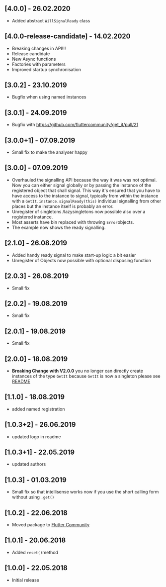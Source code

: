 ## [4.0.0] - 26.02.2020

* Added abstract `WillSignalReady` class

## [4.0.0-release-candidate] - 14.02.2020

* Breaking changes in API!!!
* Release candidate
* New Async functions
* Factories with parameters
* Improved startup synchronisation

## [3.0.2] - 23.10.2019

* Bugfix when using named instances

## [3.0.1] - 24.09.2019

* Bugfix with https://github.com/fluttercommunity/get_it/pull/21

## [3.0.0+1] - 07.09.2019

* Small fix to make the analyser happy

## [3.0.0] - 07.09.2019

* Overhauled the signalling API because the way it was was not optimal. Now you can either signal globally or by passing the instance of the registered object that shall signal. This way it's ensured that you have to have access to the instance to signal, typically from within the instance with a `GetIt.instance.signalReady(this)` 
individual signalling from other places but the instance itself is probably an error.
* Unregister of singletons /lazysingletons now possible also over a registered instance.
* Most asserts have bin replaced with throwing `Error`objects.
* The example now shows the ready signalling.

## [2.1.0] - 26.08.2019

* Added handy ready signal to make start-up logic a bit easier
* Unregister of Objects now possible with optional disposing function

## [2.0.3] - 26.08.2019

* Small fix

## [2.0.2] - 19.08.2019

* Small fix

## [2.0.1] - 19.08.2019

* Small fix

## [2.0.0] - 18.08.2019

* **Breaking Change with V2.0.0** 
you no longer can directly create instances of the type `GetIt` because `GetIt` is now a singleton please see [README](README.md)

## [1.1.0] - 18.08.2019

* added named registration

## [1.0.3+2] - 26.06.2019

* updated logo in readme

## [1.0.3+1] - 22.05.2019

* updated authors

## [1.0.3] - 01.03.2019

* Small fix so that intellisense works now if you use the short calling form without using `.get()` 

## [1.0.2] - 22.06.2018

* Moved package to [Flutter Community](https://github.com/fluttercommunity) 

## [1.0.1] - 20.06.2018

* Added `reset()`method 

## [1.0.0] - 22.05.2018

* Initial release 

